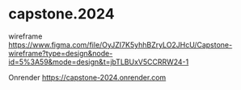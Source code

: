 # capstone.2024

wireframe
https://www.figma.com/file/OyJZI7K5yhhBZryLO2JHcU/Capstone-wireframe?type=design&node-id=5%3A59&mode=design&t=jbTLBUxV5CCRRW24-1

Onrender
https://capstone-2024.onrender.com
